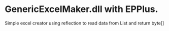 # GenericExcelMaker.dll with EPPlus.

Simple excel creator using reflection to read data from List<T> and return byte[]
